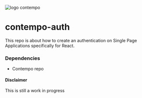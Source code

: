 ![logo contempo](https://github.com/therealedsheenan/contempo/blob/master/contempo-auth.png)

# contempo-auth
This repo is about how to create an authentication on
Single Page Applications specifically for React.

### Dependencies
- Contempo repo

#### Disclaimer
This is still a work in progress


